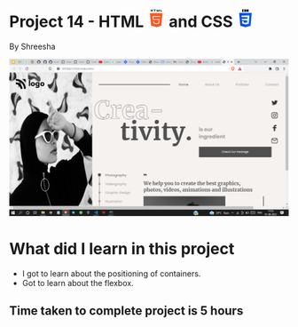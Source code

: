 # Project 14 - HTML ![HTML](./readmeImages/html-5Img.png) and CSS ![CSS](./readmeImages/css-3Img.png)

By Shreesha

![websiteSnap](./readmeImages/websiteSnap.png)

# What did I learn in this project

- I got to learn about the positioning of containers. 
- Got to learn about the flexbox.


## Time taken to complete project is 5 hours
